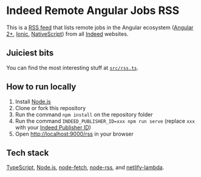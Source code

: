 # Indeed Remote Angular Jobs RSS

This is a [RSS feed](https://en.wikipedia.org/wiki/RSS) that lists remote jobs in the Angular ecosystem ([Angular 2+](https://angular.io/), [Ionic](https://ionicframework.com/), [NativeScript](https://www.nativescript.org/)) from all [Indeed](https://www.indeed.com/) websites.

## Juiciest bits

You can find the most interesting stuff at [`src/rss.ts`](src/rss.ts).

## How to run locally

1. Install [Node.js](https://nodejs.org/en/)
2. Clone or fork this repository
3. Run the command `npm install` on the repository folder
4. Run the command `INDEED_PUBLISHER_ID=xxx npm run serve` (replace `xxx` with your [Indeed Publisher ID](https://www.indeed.com/publisher))
5. Open [http://localhost:9000/rss](http://localhost:9000/rss) in your browser

## Tech stack

[TypeScript](https://www.typescriptlang.org/), [Node.js](https://nodejs.org/en/), [node-fetch](https://github.com/bitinn/node-fetch), [node-rss](https://github.com/dylang/node-rss), and [netlify-lambda](https://github.com/netlify/netlify-lambda).
